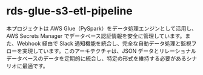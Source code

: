 # rds-glue-s3-etl-pipeline
本プロジェクトは AWS Glue（PySpark）をデータ処理エンジンとして活用し、AWS Secrets Manager でデータベース認証情報を安全に管理しています。また、Webhook 経由で Slack 通知機能を統合し、完全な自動データ処理と監視フローを実現しています。このアーキテクチャは、JSON データとリレーショナルデータベースのデータを定期的に統合し、特定の形式を維持する必要があるシナリオに最適です。
